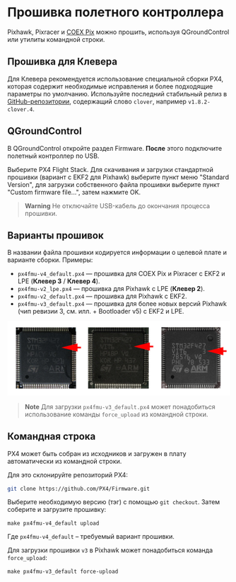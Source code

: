 Прошивка полетного контроллера
===

Pixhawk, Pixracer и [COEX Pix](coex_pix.md) можно прошить, используя QGroundControl или утилиты командной строки.

Прошивка для Клевера
---

Для Клевера рекомендуется использование специальной сборки PX4, которая содержит необходимые исправления и более подходящие параметры по умолчанию. Используйте последний стабильный релиз в [GitHub-репозитории](https://github.com/CopterExpress/Firmware/releases), содержащий слово `clover`, например `v1.8.2-clover.4`.

<div id="release" style="display:none">
<p>Последний стабильный релиз: <strong><a id="download-latest-release"></a></strong>.</p>

<ul>
<li>Скачать файл прошивки для COEX Pix и Pixracer (<strong>Клевер 4 / Клевер 3</strong>) – <a id="firmware-pixracer" href=""><code>px4fmu-v4_default.px4</code></a>.</li>
<li>Скачать файл прошивки для Pixhawk (<strong>Клевер 2</strong>) – <a id="firmware-pixhawk" href=""><code>px4fmu-v2_lpe.px4</code></a>.</li>
</ul>
</div>

<script type="text/javascript">
    // get latest release from GitHub
    fetch('https://api.github.com/repos/CopterExpress/Firmware/releases').then(function(res) {
        return res.json();
    }).then(function(data) {
        // look for stable release
        let stable;
        for (let release of data) {
            let clover = (release.name.indexOf('clover') != -1) || (release.name.indexOf('clever') != -1);
            if (clover && !release.prerelease && !release.draft) {
                stable = release;
                break;
            }
        }
        let el = document.querySelector('#download-latest-release');
        el.innerHTML = stable.name;
        el.href = stable.html_url;
        document.querySelector('#release').style.display = 'block';
        for (let asset of stable.assets) {
            console.log(asset.name);
            if (asset.name == 'px4fmu-v4_default.px4') {
                document.querySelector('#firmware-pixracer').href = asset.browser_download_url;
            } else if (asset.name == 'px4fmu-v2_lpe.px4') {
                document.querySelector('#firmware-pixhawk').href = asset.browser_download_url;
            }
        }
    });
</script>

QGroundControl
---

В QGroundControl откройте раздел Firmware. **После** этого подключите полетный контроллер по USB.

Выберите PX4 Flight Stack. Для скачивания и загрузки стандартной прошивки (вариант с EKF2 для Pixhawk) выберите пункт меню "Standard Version", для загрузки собственного файла прошивки выберите пункт "Custom firmware file...", затем нажмите OK.

> **Warning** Не отключайте USB-кабель до окончания процесса прошивки.

<!-- TODO: Иллюстрация. -->

Варианты прошивок
---

В названии файла прошивки кодируется информации о целевой плате и варианте сборки. Примеры:

* `px4fmu-v4_default.px4` — прошивка для COEX Pix и Pixracer с EKF2 и LPE (**Клевер 3** / **Клевер 4**).
* `px4fmu-v2_lpe.px4` — прошивка для Pixhawk с LPE (**Клевер 2**).
* `px4fmu-v2_default.px4` — прошивка для Pixhawk с EKF2.
* `px4fmu-v3_default.px4` — прошивка для более новых версий Pixhawk (чип ревизии 3, см. илл. + Bootloader v5) с EKF2 и LPE.

![STM revision](../assets/stmrev.jpg)

> **Note** Для загрузки `px4fmu-v3_default.px4` может понадобиться использование команды `force_upload` из командной строки.

Командная строка
---

PX4 может быть собран из исходников и загружен в плату автоматически из командной строки.

Для это склонируйте репозиторий PX4:

```bash
git clone https://github.com/PX4/Firmware.git
```

Выберите необходимую версию (тэг) с помощью `git checkout`. Затем соберите и загрузите прошивку:

```
make px4fmu-v4_default upload
```

Где `px4fmu-v4_default` – требуемый вариант прошивки.

Для загрузки прошивки `v3` в Pixhawk может понадобиться команда `force_upload`:

```
make px4fmu-v3_default force-upload
```
